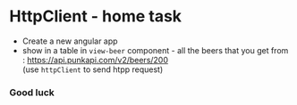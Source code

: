 # HttpClient - home task
* Create a new angular app
* show in a table in `view-beer` component - all the beers that you get from : https://api.punkapi.com/v2/beers/200   
(use `httpClient` to send htpp request)


### Good luck